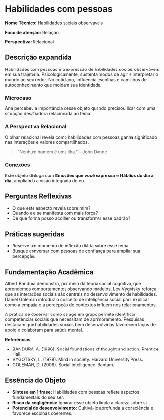 # Habilidades com pessoas

**Nome Técnico:** Habilidades sociais observáveis

**Foco de atenção:** Relação

**Perspectiva:** Relacional

## Descrição expandida
Habilidades com pessoas é a expressão de habilidades sociais observáveis em sua trajetória.
Psicologicamente, sustenta modos de agir e interpretar o mundo ao seu redor.
No cotidiano, influencia escolhas e caminhos de autoconhecimento que moldam sua identidade.
### Microcaso
Ana percebeu a importância desse objeto quando precisou lidar com uma situação desafiadora relacionada ao tema.
### A Perspectiva Relacional
O olhar relacional revela como habilidades com pessoas ganha significado nas interações e valores compartilhados.
> "Nenhum homem é uma ilha." – John Donne
### Conexões
Este objeto dialoga com **Emoções que você expressa** e **Hábitos do dia a dia**, ampliando a visão integrada do eu.

## Perguntas Reflexivas
- O que este aspecto revela sobre mim?
- Quando ele se manifesta com mais força?
- De que forma posso acolher ou transformar esse padrão?

## Práticas sugeridas
- Reserve um momento de reflexão diária sobre esse tema.
- Busque conversar com pessoas de confiança para ampliar sua percepção.

## Fundamentação Acadêmica

Albert Bandura demonstra, por meio da teoria social cognitiva, que aprendemos comportamentos observando modelos. Lev Vygotsky reforça que as interações sociais são centrais no desenvolvimento de habilidades. Daniel Goleman introduz o conceito de inteligência social para explicar como a empatia e a percepção de contextos influem nos relacionamentos.

A prática de observar como se age em grupo permite identificar competências sociais que necessitam de aprimoramento. Pesquisas destacam que habilidades sociais bem desenvolvidas favorecem laços de apoio e colaboram para saúde mental.

**Referências**
- BANDURA, A. (1986). Social foundations of thought and action. Prentice Hall.
- VYGOTSKY, L. (1978). Mind in society. Harvard University Press.
- GOLEMAN, D. (2006). Social intelligence. Bantam.

## Essência do Objeto
- **Síntese em 1 frase:** Habilidades com pessoas reflete aspectos fundamentais do seu ser.
- **Risco da negligência:** Ignorar esse objeto limita a clareza sobre si.
- **Potencial de desenvolvimento:** Cultivá-lo aprofunda a consciência e favorece escolhas coerentes.
